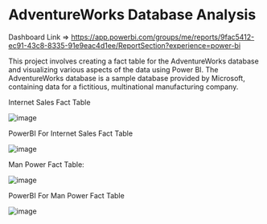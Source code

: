 
# AdventureWorks Database Analysis

Dashboard Link => https://app.powerbi.com/groups/me/reports/9fac5412-ec91-43c8-8335-91e9eac4d1ee/ReportSection?experience=power-bi

This project involves creating a fact table for the AdventureWorks database and visualizing various aspects of the data using Power BI. The AdventureWorks database is a sample database provided by Microsoft, containing data for a fictitious, multinational manufacturing company.


Internet Sales Fact Table

![image](https://github.com/user-attachments/assets/9bb79e01-f0e1-4b41-89fd-c35c8719716c)


PowerBI For Internet Sales Fact Table

![image](https://github.com/user-attachments/assets/f141d82f-d8af-4019-a9b2-f1df1d6edd0d)



Man Power Fact Table:

![image](https://github.com/user-attachments/assets/f9f31c02-e671-4bb8-b20b-6fef5858d0a8)


PowerBI For Man Power Fact Table

![image](https://github.com/user-attachments/assets/7c98ae27-6e7c-498a-bce3-870b35ea0994)




